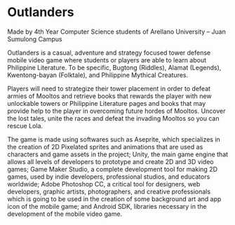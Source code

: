 # Outlanders

Made by 4th Year Computer Science students of Arellano University – Juan Sumulong Campus 

Outlanders is a casual, adventure and strategy focused tower defense mobile video game where students or players are able to learn about Philippine Literature. To be specific, Bugtong (Riddles), Alamat (Legends), Kwentong-bayan (Folktale), and Philippine Mythical Creatures. 

Players will need to strategize their tower placement in order to defeat armies of Mooltos and retrieve books that rewards the player with new unlockable towers or Philippine Literature pages and books that may provide help to the player in overcoming future hordes of Mooltos.  Uncover the lost tales, unite the races and defeat the invading Mooltos so you can rescue Lola.

The game is made using softwares such as Aseprite, which specializes in the creation of 2D Pixelated sprites and animations that are used as characters and game assets in the project; Unity, the main game engine that allows all levels of developers to prototype and create 2D and 3D video games; Game Maker Studio, a complete development tool for making 2D games, used by indie developers, professional studios, and educators worldwide; Adobe Photoshop CC, a critical tool for designers, web developers, graphic artists, photographers, and creative professionals which is going to be used in the creation of some background art and app icon of the mobile game; and Android SDK, libraries necessary in the development of the mobile video game.
